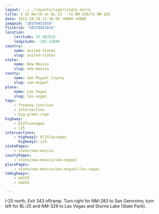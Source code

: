 ```yaml
---
layout: ../../layouts/sign/single.astro
title: I-25 North at BL-25 - To NM-329/To NM-283
date: 2013-10-10 12:36:50 +0000 +0000
imageid: "10370451016"
flickrid: "10370451016"
location:
    latitude: 35.567615
    longitude: -105.21946
country:
    name: United States
    slug: united-states
state:
    name: New Mexico
    slug: new-mexico
county:
    name: San Miguel County
    slug: san-miguel
place:
    name: Las Vegas
    slug: las-vegas
tags:
    - freeway-junction
    - intersection
    - big-green-sign
highway:
    - bl25lasvegas
    - i25
intersections:
    - highway1: bl25lasvegas
      highway2: i25
statePages:
    - state/new-mexico
countyPages:
    - state/new-mexico/san-miguel
placePages:
    - state/new-mexico/san-miguel/las-vegas
toHighways:
    - nm329
    - nm283

---
```

I-25 north, Exit 343 offramp.  Turn right for NM-283 to San Geronimo; turn left for BL-25 and NM-329 to Las Vegas and Storrie Lake (State Park).
